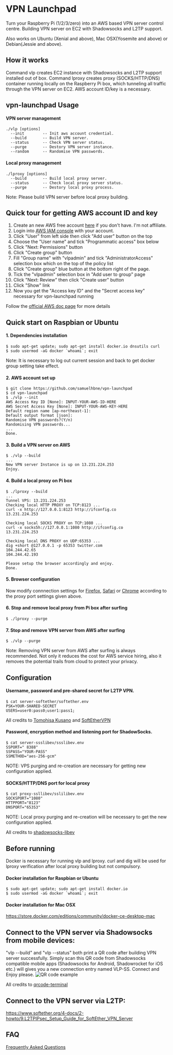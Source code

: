 # VPN Launchpad
Turn your Raspberry Pi (1/2/3/zero) into an AWS based VPN server control centre. Building VPN server on EC2 with Shadowsocks and L2TP support.

Also works on Ubuntu (Xenial and above), Mac OSX(Yosemite and above) or Debian(Jessie and above).



## How it works
Command vlp creates EC2 instance with Shadowsocks and L2TP support installed out of box. Command lproxy creates proxy (SOCKS/HTTP/DNS) container running locally on the Raspberry Pi box, which tunneling all traffic through the VPN server on EC2. AWS account ID/key is a necessary.



## vpn-launchpad Usage

#### VPN server management
```
./vlp [options]
  --init        -- Init aws account credential.
  --build       -- Build VPN server.
  --status      -- Check VPN server status.
  --purge       -- Destory VPN server instance.
  --random      -- Randomise VPN passwords.
```

#### Local proxy management
```
./lproxy [options]
  --build       -- Build local proxy server.
  --status      -- Check local proxy server status.
  --purge       -- Destory local proxy process.
```
Note: Please build VPN server before local proxy building.



## Quick tour for getting AWS account ID and key
1. Create an new AWS free account [here](https://aws.amazon.com/) if you don't have. I'm not affiliate.
2. Login into [AWS IAM console](https://console.aws.amazon.com/iam/) with your account.
3. Click "User" from left side then click "Add user" button on the top
4. Choose the "User name" and tick "Programmatic access" box below
5. Click "Next: Permissions" button
6. Click "Create group" button
7. Fill "Group name" with "vlpadmin" and tick "AdministratorAccess" selection box which on the top of the policy list
8. Click "Create group" blue button at the bottom right of the page.
9. Tick the "vlpadmin" selection box in "Add user to group" page
10. Click "Next: Review" then click "Create user" button
11. Click "Show" link
12. Now you get the "Access key ID" and the "Secret access key" necessary for vpn-launchpad running

Follow the [official AWS doc page](http://docs.aws.amazon.com/cli/latest/userguide/cli-chap-getting-started.html) for more details



## Quick start on Raspbian or Ubuntu

#### 1. Dependencies installation
```
$ sudo apt-get update; sudo apt-get install docker.io dnsutils curl
$ sudo usermod -aG docker `whoami`; exit
```
Note: It is necessary to log out current session and back to get docker group setting take effect.

#### 2. AWS account set up
```
$ git clone https://github.com/samuelhbne/vpn-launchpad
$ cd vpn-launchpad
$ ./vlp --init
AWS Access Key ID [None]: INPUT-YOUR-AWS-ID-HERE
AWS Secret Access Key [None]: INPUT-YOUR-AWS-KEY-HERE
Default region name [ap-northeast-1]: 
Default output format [json]: 
Randomise VPN passwords?(Y/n) 
Randomising VPN passwords...
...
Done.
```

#### 3. Build a VPN server on AWS
```
$ ./vlp --build
...
New VPN server Instance is up on 13.231.224.253
Enjoy.
```

#### 4. Build a local proxy on Pi box
```
$ ./lproxy --build
...
Tunnel VPS: 13.231.224.253
Checking local HTTP PROXY on TCP:8123 ...
curl -x http://127.0.0.1:8123 http://ifconfig.co
13.231.224.253

Checking local SOCKS PROXY on TCP:1080 ...
curl -x socks5h://127.0.0.1:1080 http://ifconfig.co
13.231.224.253

Checking local DNS PROXY on UDP:65353 ...
dig +short @127.0.0.1 -p 65353 twitter.com
104.244.42.65
104.244.42.193

Please setup the browser accordingly and enjoy.
Done.
```

#### 5. Browser configuration
Now modify connnection settings for [Firefox](https://support.mozilla.org/en-US/kb/connection-settings-firefox), [Safari](https://support.apple.com/en-au/guide/safari/set-up-a-proxy-server-ibrw1053/mac) or [Chrome](https://www.expressvpn.com/support/troubleshooting/google-chrome-no-proxy/) according to the proxy port settings given above.

#### 6. Stop and remove local proxy from Pi box after surfing
```
$ ./lproxy --purge
```

#### 7. Stop and remove VPN server from AWS after surfing
```
$ ./vlp --purge
```

Note: Removing VPN server from AWS after surfing is always recommended. Not only it reduces the cost for AWS service hiring, also it removes the potential trails from cloud to protect your privacy.


## Configuration

#### Username, password and pre-shared secret for L2TP VPN.
```
$ cat server-softether/softether.env
PSK=YOUR-SHARED-SECRET
USERS=user0:pass0;user1:pass1;
```
All credits to [Tomohisa Kusano](https://github.com/siomiz/SoftEtherVPN) and [SoftEtherVPN](https://github.com/SoftEtherVPN/SoftEtherVPN)


#### Password, encryption method and listening port for ShadowSocks.
```
$ cat server-ssslibev/ssslibev.env
SSPORT=" 8388"
SSPASS="YOUR-PASS"
SSMETHOD="aes-256-gcm"
```
NOTE: VPS purging and re-creation are necessary for getting new configuration applied.

#### SOCKS/HTTP/DNS port for local proxy
```
$ cat proxy-ssllibev/sslilibev.env
SOCKSPORT="1080"
HTTPPORT="8123"
DNSPORT="65353"
```
NOTE: Local proxy purging and re-creation will be necessary to get the new configuration applied.

All credits to [shadowsocks-libev](https://github.com/shadowsocks/shadowsocks-libev)



## Before running
Docker is necessary for running vlp and lproxy. curl and dig will be used for lproxy verification after local proxy building but not compulsory.

#### Docker installation for Raspbian or Ubuntu
```
$ sudo apt-get update; sudo apt-get install docker.io
$ sudo usermod -aG docker `whoami`; exit
```
#### Docker installation for Mac OSX
<https://store.docker.com/editions/community/docker-ce-desktop-mac>



## Connect to the VPN server via Shadowsocks from mobile devices:
"vlp --build" and "vlp --status" both print a QR code after building VPN server successfully. Simply scan this QR code from Shadowsocks compatible mobile apps (Shadowsocks for Android, Shadowrocket for iOS etc.) will gives you a new connection entry named VLP-SS. Connect and Enjoy please.
![QR code example](https://github.com/samuelhbne/vpn-launchpad/blob/master/images/qr.png)

All credits to [qrcode-terminal](https://www.npmjs.com/package/qrcode-terminal)


## Connect to the VPN server via L2TP:
<https://www.softether.org/4-docs/2-howto/9.L2TPIPsec_Setup_Guide_for_SoftEther_VPN_Server>



## FAQ
[Frequently Asked Questions](FAQ.md)

